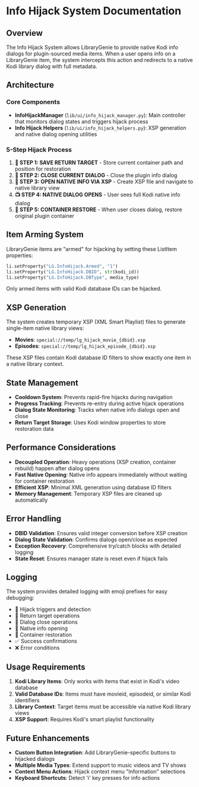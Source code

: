 
# Info Hijack System Documentation

## Overview

The Info Hijack System allows LibraryGenie to provide native Kodi info dialogs for plugin-sourced media items. When a user opens info on a LibraryGenie item, the system intercepts this action and redirects to a native Kodi library dialog with full metadata.

## Architecture

### Core Components

- **InfoHijackManager** (`lib/ui/info_hijack_manager.py`): Main controller that monitors dialog states and triggers hijack process
- **Info Hijack Helpers** (`lib/ui/info_hijack_helpers.py`): XSP generation and native dialog opening utilities

### 5-Step Hijack Process

1. **💾 STEP 1: SAVE RETURN TARGET** - Store current container path and position for restoration
2. **🚪 STEP 2: CLOSE CURRENT DIALOG** - Close the plugin info dialog
3. **🚀 STEP 3: OPEN NATIVE INFO VIA XSP** - Create XSP file and navigate to native library view
4. **📺 STEP 4: NATIVE DIALOG OPENS** - User sees full Kodi native info dialog
5. **🔄 STEP 5: CONTAINER RESTORE** - When user closes dialog, restore original plugin container

## Item Arming System

LibraryGenie items are "armed" for hijacking by setting these ListItem properties:

```python
li.setProperty("LG.InfoHijack.Armed", "1")
li.setProperty("LG.InfoHijack.DBID", str(kodi_id))
li.setProperty("LG.InfoHijack.DBType", media_type)
```

Only armed items with valid Kodi database IDs can be hijacked.

## XSP Generation

The system creates temporary XSP (XML Smart Playlist) files to generate single-item native library views:

- **Movies**: `special://temp/lg_hijack_movie_{dbid}.xsp`
- **Episodes**: `special://temp/lg_hijack_episode_{dbid}.xsp`

These XSP files contain Kodi database ID filters to show exactly one item in a native library context.

## State Management

- **Cooldown System**: Prevents rapid-fire hijacks during navigation
- **Progress Tracking**: Prevents re-entry during active hijack operations  
- **Dialog State Monitoring**: Tracks when native info dialogs open and close
- **Return Target Storage**: Uses Kodi window properties to store restoration data

## Performance Considerations

- **Decoupled Operation**: Heavy operations (XSP creation, container rebuild) happen after dialog opens
- **Fast Native Opening**: Native info appears immediately without waiting for container restoration
- **Efficient XSP**: Minimal XML generation using database ID filters
- **Memory Management**: Temporary XSP files are cleaned up automatically

## Error Handling

- **DBID Validation**: Ensures valid integer conversion before XSP creation
- **Dialog State Validation**: Confirms dialogs open/close as expected
- **Exception Recovery**: Comprehensive try/catch blocks with detailed logging
- **State Reset**: Ensures manager state is reset even if hijack fails

## Logging

The system provides detailed logging with emoji prefixes for easy debugging:

- 🎯 Hijack triggers and detection
- 💾 Return target operations  
- 🚪 Dialog close operations
- 🚀 Native info opening
- 🔄 Container restoration
- ✅ Success confirmations
- ❌ Error conditions

## Usage Requirements

1. **Kodi Library Items**: Only works with items that exist in Kodi's video database
2. **Valid Database IDs**: Items must have movieid, episodeid, or similar Kodi identifiers
3. **Library Context**: Target items must be accessible via native Kodi library views
4. **XSP Support**: Requires Kodi's smart playlist functionality

## Future Enhancements

- **Custom Button Integration**: Add LibraryGenie-specific buttons to hijacked dialogs
- **Multiple Media Types**: Extend support to music videos and TV shows
- **Context Menu Actions**: Hijack context menu "Information" selections
- **Keyboard Shortcuts**: Detect 'i' key presses for info actions
